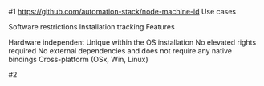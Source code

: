 #1
https://github.com/automation-stack/node-machine-id
Use cases

Software restrictions
Installation tracking
Features

Hardware independent
Unique within the OS installation
No elevated rights required
No external dependencies and does not require any native bindings
Cross-platform (OSx, Win, Linux)

#2